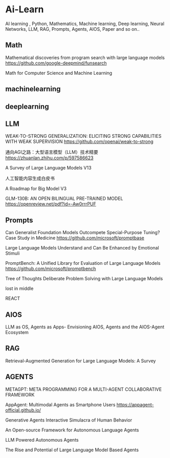 # Ai-Learn
AI learning , Python, Mathematics, Machine learning, Deep learning, Neural Networks, LLM, RAG, Prompts, Agents, AIOS, Paper and so on..

## Math

Mathematical discoveries from program search with large language models https://github.com/google-deepmind/funsearch

Math for Computer Science and Machine Learning  

## machinelearning

## deeplearning

## LLM

WEAK-TO-STRONG GENERALIZATION: ELICITING STRONG CAPABILITIES WITH WEAK SUPERVISION  https://github.com/openai/weak-to-strong

通向AGI之路：大型语言模型（LLM）技术精要 https://zhuanlan.zhihu.com/p/597586623   

A Survey of Large Language Models V13

人工智能内容生成白皮书

A Roadmap for Big Model V3 

GLM-130B: AN OPEN BILINGUAL PRE-TRAINED MODEL https://openreview.net/pdf?id=-Aw0rrrPUF 

## Prompts

Can Generalist Foundation Models Outcompete Special-Purpose Tuning? Case Study in Medicine   https://github.com/microsoft/promptbase

Large Language Models Understand and Can Be Enhanced by Emotional Stimuli 

PromptBench: A Unified Library for Evaluation of Large Language Models https://github.com/microsoft/promptbench

Tree of Thoughts Deliberate Problem Solving with Large Language Models

lost in middle

REACT

## AIOS

LLM as OS, Agents as Apps- Envisioning AIOS, Agents and the AIOS-Agent Ecosystem

## RAG

Retrieval-Augmented Generation for Large Language Models: A Survey  

## AGENTS
METAGPT: META PROGRAMMING FOR A MULTI-AGENT COLLABORATIVE FRAMEWORK

AppAgent: Multimodal Agents as Smartphone Users https://appagent-official.github.io/

Generative Agents Interactive Simulacra of Human Behavior

An Open-source Framework for Autonomous Language Agents

LLM Powered Autonomous Agents

The Rise and Potential of Large Language Model Based Agents
